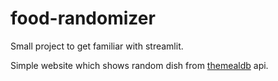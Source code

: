 # food-randomizer

Small project to get familiar with streamlit.

Simple website which shows random dish from [themealdb](https://www.themealdb.com/) api.
